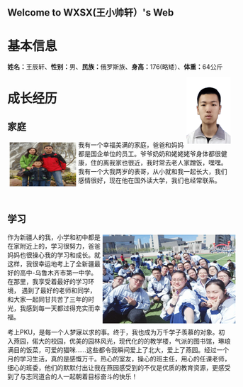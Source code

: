 ## Welcome to WXSX(王小帅轩）'s Web

<h1><b>基本信息</b></h1>
<p><b>姓名：</b>王辰轩、<b>性别：</b>男、<b>民族：</b>俄罗斯族、<b>身高：</b>176(略矮）、<b>体重：</b>64公斤</p>
<img src="2010306147.jpg" width="100" height="150" align="right"> 
<h1><b>成长经历</b></h1> 
<h2><b>家庭</b></h2>
<p style="width:500px;">
<img src="王立刚和老婆孩子B.jpg" width="150" height="100" align="left" hspace="5" vspace="5"> 
我有一个幸福美满的家庭，爸爸和妈妈都是国企单位的员工。爷爷奶奶和姥姥姥爷身体都很健康，住的离我家也很近，我时常去老人家蹭饭，嘿嘿。
我有一个大我两岁的表哥，从小就和我一起长大，我们感情很好，现在他在国外读大学，我们也经常联系。</p><br>
<h2><b>学习</b></h2>
<p style="width:520px;">
<img src="微信图片_20201005091153.jpg" width="300" height="200" align="right" hspace="5" vspace="5"> 
作为新疆人的我，小学和初中都是在家附近上的，学习很努力，爸爸妈妈也很操心我的学习和成长。就这样，我很幸运地考上了全新疆最好的高中-乌鲁木齐市第一中学。在那里，我享受着最好的学习环境，
  遇到了最好的老师和同学，和大家一起同甘共苦了三年的时光，我感到每一天都过得充实而幸福。</p>
  <p>考上PKU，是每一个人梦寐以求的事。终于，我也成为万千学子羡慕的对象。初入燕园，偌大的校园，优美的园林风光，现代化的的教学楼，气派的图书馆，琳琅满目的饭菜，可爱的猫咪……这些都令我瞬间爱上了北大，爱上了燕园。经过一个月的学习生活，真的是感慨万千。热心的室友，操心的班主任，用心的任课老师，细心的班委，他们的默默付出让我在燕园感受到的不仅是优质的教育资源，更感受到了与志同道合的人一起朝着目标奋斗的快乐！
 
